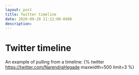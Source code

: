 ```yaml
---
layout: post
title: Twitter timeline
date: 2020-09-28 11:12:00-0400
description: 
---
```

<!-- A sample blog page that demonstrates the inclusion of Tweets/Timelines/etc.
 -->
<!-- # Tweet
An example of displaying a tweet:
{% twitter https://twitter.com/rubygems/status/518821243320287232 %} -->

# Twitter timeline
An example of pulling from a timeline:
{% twitter https://twitter.com/NarendraHegade maxwidth=500 limit=3 %}

<!-- # Additional Details
For more details on using the plugin visit: [jekyll-twitter-plugin](https://github.com/rob-murray/jekyll-twitter-plugin){:target="\_blank"} -->
